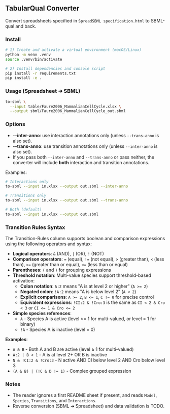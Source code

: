 ## TabularQual Converter

Convert spreadsheets specified in `SpreadSBML specification.html` to SBML-qual and back.

### Install

```bash
# 1) Create and activate a virtual environment (macOS/Linux)
python -m venv .venv
source .venv/bin/activate

# 2) Install dependencies and console script
pip install -r requirements.txt
pip install -e .
```

### Usage (Spreadsheet ➜ SBML)

```bash
to-sbml \
  --input table/Faure2006_MammalianCellCycle.xlsx \
  --output sbml/Faure2006_MammalianCellCycle_out.sbml
```

### Options

- **--inter-anno**: use interaction annotations only (unless `--trans-anno` is also set).
- **--trans-anno**: use transition annotations only (unless `--inter-anno` is also set).
- If you pass both `--inter-anno` and `--trans-anno` or pass neither, the converter will include **both** interaction and transition annotations.

Examples:

```bash
# Interactions only
to-sbml --input in.xlsx --output out.sbml --inter-anno

# Transitions only
to-sbml --input in.xlsx --output out.sbml --trans-anno

# Both (default)
to-sbml --input in.xlsx --output out.sbml
```

### Transition Rules Syntax

The Transition-Rules column supports boolean and comparison expressions using the following operators and syntax:

* **Logical operators**: `&` (AND), `|` (OR), `!` (NOT)
* **Comparison operators**: `=` (equal), `!=` (not equal), `>` (greater than), `<` (less than), `>=` (greater than or equal), `<=` (less than or equal)
* **Parentheses**: `(` and `)` for grouping expressions
* **Threshold notation**: Multi-value species support threshold-based activation:
  * **Colon notation**: `A:2` means "A is at level 2 or higher" (`A >= 2`)
  * **Negated colon**: `!A:2` means "A is below level 2" (`A < 2`)
  * **Explicit comparisons**: `A >= 2`, `B <= 1`, `C != 0` for precise control
  * **Equivalent expressions**: `!CI:2 & !Cro:3` is the same as `CI < 2 & Cro < 3` or `CI <= 1 & Cro <= 2`
* **Simple species references**:
  * `A` - Species A is active (level >= 1 for multi-valued, or level = 1 for binary)
  * `!A` - Species A is inactive (level = 0)

**Examples**:

- `A & B` - Both A and B are active (level ≥ 1 for multi-valued)
- `A:2 | B < 1` - A is at level 2+ OR B is inactive
- `N & !CI:2 & !Cro:3` - N active AND CI below level 2 AND Cro below level 3
- `(A & B) | (!C & D != 1)` - Complex grouped expression

### Notes

- The reader ignores a first README sheet if present, and reads `Model`, `Species`, `Transitions`, and `Interactions`.
- Reverse conversion (SBML ➜ Spreadsheet) and data validation is TODO.
